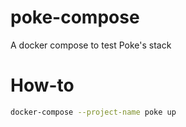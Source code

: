 # poke-compose
A docker compose to test Poke's stack

# How-to

```sh
docker-compose --project-name poke up
```